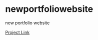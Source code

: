 # newportfoliowebsite
 new portfolio website

 [Project Link](https://yuanfang313.github.io/new-portfolio-website/)
